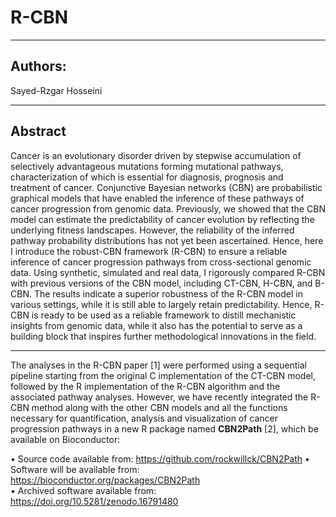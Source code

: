 # R-CBN
---

## Authors:
Sayed-Rzgar Hosseini

---


## Abstract
Cancer is an evolutionary disorder driven by stepwise accumulation of selectively advantageous mutations forming mutational pathways, characterization of which is essential for diagnosis, prognosis and treatment of cancer. Conjunctive Bayesian networks (CBN) are probabilistic graphical models that have enabled the inference of these pathways of cancer progression from genomic data. Previously, we showed that the CBN model can estimate the predictability of cancer evolution by reflecting the underlying fitness landscapes. However, the reliability of the inferred pathway probability distributions has not yet been ascertained. Hence, here I introduce the robust-CBN framework (R-CBN) to ensure a reliable inference of cancer progression pathways from cross-sectional genomic data. Using synthetic, simulated and real data, I rigorously compared R-CBN with previous versions of the CBN model, including CT-CBN, H-CBN, and B-CBN. The results indicate a superior robustness of the R-CBN model in various settings, while it is still able to largely retain predictability. Hence, R-CBN is ready to be used as a reliable framework to distill mechanistic insights from genomic data, while it also has the potential to serve as a building block that inspires further methodological innovations in the field.

---
The analyses in the R-CBN paper [1] were performed using a sequential pipeline starting from the original C implementation of the CT-CBN model, followed by the R implementation of the R-CBN algorithm and the associated pathway analyses. 
However, we have recently integrated the R-CBN method along with the other CBN models and all the functions necessary for quantification, analysis and visualization of cancer progression pathways in a new R package named **CBN2Path** [2], which be available on Bioconductor:

•	Source code available from: https://github.com/rockwillck/CBN2Path
•	Software will be available from:  https://bioconductor.org/packages/CBN2Path  
•	Archived software available from: https://doi.org/10.5281/zenodo.16791480 







